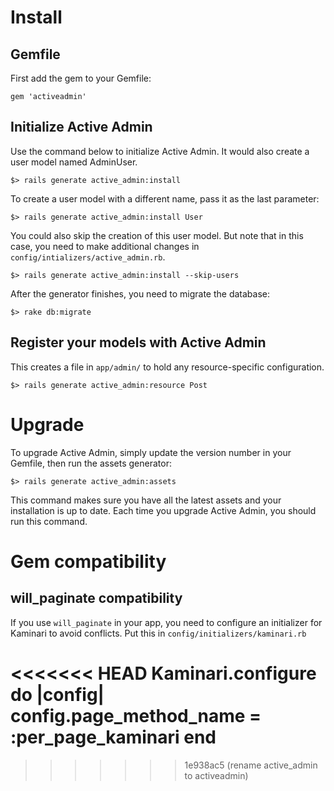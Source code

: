 # Install

## Gemfile

First add the gem to your Gemfile:

    gem 'activeadmin'

## Initialize Active Admin

Use the command below to initialize Active Admin. It would also create a user model 
 named AdminUser.

    $> rails generate active_admin:install

To create a user model with a different name, pass it as the last parameter:

    $> rails generate active_admin:install User

You could also skip the creation of this user model. But note that in this case, you
 need to make additional changes in `config/intializers/active_admin.rb`.

    $> rails generate active_admin:install --skip-users

After the generator finishes, you need to migrate the database:

    $> rake db:migrate

## Register your models with Active Admin

This creates a file in `app/admin/` to hold any resource-specific configuration.

    $> rails generate active_admin:resource Post

# Upgrade

To upgrade Active Admin, simply update the version number in your Gemfile, then
run the assets generator:

    $> rails generate active_admin:assets

This command makes sure you have all the latest assets and your installation is
up to date. Each time you upgrade Active Admin, you should run this command.


# Gem compatibility

## will_paginate compatibility

If you use `will_paginate` in your app, you need to configure an initializer for
Kaminari to avoid conflicts. Put this in `config/initializers/kaminari.rb`


<<<<<<< HEAD
    Kaminari.configure do |config|
      config.page_method_name = :per_page_kaminari
    end
=======
[CHANGELOG]: https://github.com/activeadmin/activeadmin/blob/master/CHANGELOG.md
[dashboard.rb]: https://github.com/activeadmin/activeadmin/blob/master/lib/generators/active_admin/install/templates/dashboard.rb
[active_admin.rb]: https://github.com/activeadmin/activeadmin/blob/master/lib/generators/active_admin/install/templates/active_admin.rb.erb
[read #2703]: https://github.com/activeadmin/activeadmin/issues/2703#issuecomment-38140864
>>>>>>> 1e938ac5 (rename active_admin to activeadmin)
